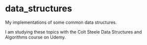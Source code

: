 # data_structures

My implementations of some common data structures.

I am studying these topics with the Colt Steele Data Structures and Algorithms course on Udemy.
